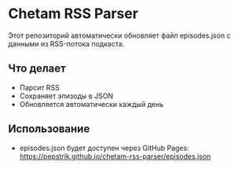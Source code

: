 # Chetam RSS Parser

Этот репозиторий автоматически обновляет файл episodes.json с данными из RSS-потока подкаста.

## Что делает

- Парсит RSS
- Сохраняет эпизоды в JSON
- Обновляется автоматически каждый день

## Использование

- episodes.json будет доступен через GitHub Pages:
  https://pepstrik.github.io/chetam-rss-parser/episodes.json